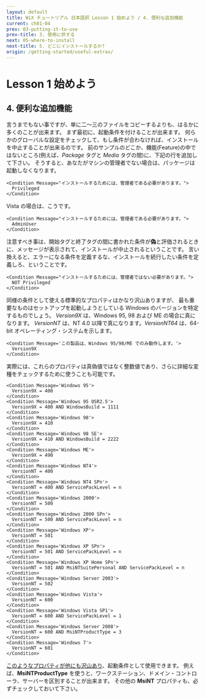 ```yaml
---
layout: default
title: WiX チュートリアル 日本語訳 Lesson 1 始めよう / 4. 便利な追加機能
current: ch01-04
prev: 03-putting-it-to-use
prev-title: 3. 使用に供する
next: 05-where-to-install
next-title: 5. どこにインストールするか?
origin: /getting-started/useful-extras/
---
```

# Lesson 1 始めよう

## 4. 便利な追加機能

言うまでもない事ですが、単に二～三のファイルをコピーするよりも、はるかに多くのことが出来ます。
まず最初に、起動条件を付けることが出来ます。
何らかのグローバルな設定をチェックして、もし条件が合わなければ、インストールを中止することが出来るのです。
前のサンプルのどこか、機能(Feature)の中ではないところ(例えば、*Package* タグと *Media* タグの間)に、下記の行を追加して下さい。
そうすると、あなたがマシンの管理者でない場合は、パッケージは起動しなくなります。

    <Condition Message="インストールするためには、管理者である必要があります。">
      Privileged
    </Condition>

Vista の場合は、こうです。

    <Condition Message="インストールするためには、管理者である必要があります。">
      AdminUser
    </Condition>

注意すべき事は、開始タグと終了タグの間に書かれた条件が**偽**と評価されるときに、メッセージが表示されて、インストールが中止されるということです。
言い換えると、エラーになる条件を定義するな、インストールを続行したい条件を定義しろ、ということです。

    <Condition Message="インストールするためには、管理者ではない必要があります。">
      NOT Privileged
    </Condition>

同様の条件として使える標準的なプロパティはかなり沢山ありますが、
最も重要なものはセットアップを起動しようとしている Windows のバージョンを特定するものでしょう。
*Version9X* は、Windows 95, 98 および ME の場合に真になります。
*VersionNT* は、NT 4.0 以降で真になります。*VersionNT64* は、64-bit オペレーティング・システムを示します。

    <Condition Message='この製品は、Windows 95/98/ME でのみ動作します。'>
      Version9X
    </Condition>

実際には、これらのプロパティは真偽値ではなく整数値であり、さらに詳細な変種をチェックするために使うことも可能です。

    <Condition Message='Windows 95'>
      Version9X = 400
    </Condition>
    <Condition Message='Windows 95 OSR2.5'>
      Version9X = 400 AND WindowsBuild = 1111
    </Condition>
    <Condition Message='Windows 98'>
      Version9X = 410
    </Condition>
    <Condition Message='Windows 98 SE'>
      Version9X = 410 AND WindowsBuild = 2222
    </Condition>
    <Condition Message='Windows ME'>
      Version9X = 490
    </Condition>
    <Condition Message='Windows NT4'>
      VersionNT = 400
    </Condition>
    <Condition Message='Windows NT4 SPn'>
      VersionNT = 400 AND ServicePackLevel = n
    </Condition>
    <Condition Message='Windows 2000'>
      VersionNT = 500
    </Condition>
    <Condition Message='Windows 2000 SPn'>
      VersionNT = 500 AND ServicePackLevel = n
    </Condition>
    <Condition Message='Windows XP'>
      VersionNT = 501
    </Condition>
    <Condition Message='Windows XP SPn'>
      VersionNT = 501 AND ServicePackLevel = n
    </Condition>
    <Condition Message='Windows XP Home SPn'>
      VersionNT = 501 AND MsiNTSuitePersonal AND ServicePackLevel = n
    </Condition>
    <Condition Message='Windows Server 2003'>
      VersionNT = 502
    </Condition>
    <Condition Message='Windows Vista'>
      VersionNT = 600
    </Condition>
    <Condition Message='Windows Vista SP1'>
      VersionNT = 600 AND ServicePackLevel = 1
    </Condition>
    <Condition Message='Windows Server 2008'>
      VersionNT = 600 AND MsiNTProductType = 3
    </Condition>
    <Condition Message='Windows 7'>
      VersionNT = 601
    </Condition>

[このようなプロパティが他にも沢山あり](https://msdn.microsoft.com/en-us/library/aa370905(VS.85).aspx#operating_system_properties)、起動条件として使用できます。
例えば、**MsiNTProductType** を使うと、ワークステーション、ドメイン・コントローラ、サーバーを区別することが出来ます。
その他の **MsiNT** プロパティも、必ずチェックしておいて下さい。